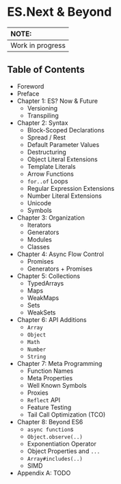 # ES.Next & Beyond

| NOTE: |
| :--- |
| Work in progress |

## Table of Contents

* Foreword
* Preface
* Chapter 1: ES? Now & Future
    * Versioning
    * Transpiling
* Chapter 2: Syntax
    * Block-Scoped Declarations
    * Spread / Rest
    * Default Parameter Values
    * Destructuring
    * Object Literal Extensions
    * Template Literals
    * Arrow Functions
    * `for..of` Loops
    * Regular Expression Extensions
    * Number Literal Extensions
    * Unicode
    * Symbols
* Chapter 3: Organization
    * Iterators
    * Generators
    * Modules
    * Classes
* Chapter 4: Async Flow Control
    * Promises
    * Generators + Promises
* Chapter 5: Collections
    * TypedArrays
    * Maps
    * WeakMaps
    * Sets
    * WeakSets
* Chapter 6: API Additions
    * `Array`
    * `Object`
    * `Math`
    * `Number`
    * `String`
* Chapter 7: Meta Programming
    * Function Names
    * Meta Properties
    * Well Known Symbols
    * Proxies
    * `Reflect` API
    * Feature Testing
    * Tail Call Optimization (TCO)
* Chapter 8: Beyond ES6
    * `async function`s
    * `Object.observe(..)`
    * Exponentiation Operator
    * Object Properties and `...`
    * `Array#includes(..)`
    * SIMD
* Appendix A: TODO
